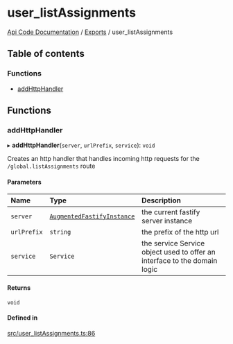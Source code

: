 # user\_listAssignments
 
[Api Code Documentation](../README.md) / [Exports](../modules.md) / user\_listAssignments

## Table of contents

### Functions

- [addHttpHandler](user_listAssignments.md#addhttphandler)

## Functions

### addHttpHandler

▸ **addHttpHandler**(`server`, `urlPrefix`, `service`): `void`

Creates an http handler that handles incoming http requests for the `/global.listAssignments` route

#### Parameters

| Name | Type | Description |
| :------ | :------ | :------ |
| `server` | [`AugmentedFastifyInstance`](../interfaces/types.AugmentedFastifyInstance.md) | the current fastify server instance |
| `urlPrefix` | `string` | the prefix of the http url |
| `service` | `Service` | the service Service object used to offer an interface to the domain logic |

#### Returns

`void`

#### Defined in

[src/user_listAssignments.ts:86](https://github.com/openkfw/TruBudget/blob/40b449a/api/src/user_listAssignments.ts#L86)
